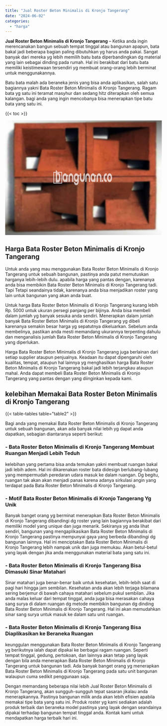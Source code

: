 ```yaml
---
title: "Jual Roster Beton Minimalis di Kronjo Tangerang"
date: "2024-06-02"
categories: 
  - "harga"
---
```


**Jual Roster Beton Minimalis di Kronjo Tangerang** – Ketika anda ingin merencanakan bangun sebuah tempat tinggal atau bangunan apapun, bata bakal jadi beberapa bagian paling dibutuhkan yg harus anda pakai. Sangat banyak dari mereka yg lebih memilih batu bata diperbandingkan dg material yang lain sebagai dinding pada rumah. Hal ini berakibat dari batu bata memiliki keistimewaan tersendiri yg membuat orang-orang lebih berminat untuk menggunakannya.

Batu bata malah ada beraneka jenis yang bisa anda aplikasikan, salah satu bagiannya yakni Bata Roster Beton Minimalis di Kronjo Tangerang. Ragam bata yg satu ini teramat masyhur dan sedang hitz diterapkan oleh semua kalangan. bagi anda yang ingin mencobanya bisa menerapkan tipe batu bata yang satu ini.

{{< toc >}}

![Jual Roster Beton Minimalis di Kronjo Tangerang](/images/bata-roster-minimalis-14.png)

## Harga Bata Roster Beton Minimalis di Kronjo Tangerang

Untuk anda yang mau menggunakan Bata Roster Beton Minimalis di Kronjo Tangerang untuk sebuah bangunan, pastinya anda patut memutuskan harganya lebih-lebih dulu. apabila harga yang pantas dengan, karenanya anda bisa membikin Bata Roster Beton Minimalis di Kronjo Tangerang tadi. Tapi Tetapi seandainya tidak, karenanya anda bisa menjadikan roster yang lain untuk bangunan yang akan anda buat.

Untuk harga Bata Roster Beton Minimalis di Kronjo Tangerang kurang lebih Rp. 5000 untuk ukuran persegi panjang per bijinya. Anda bisa membeli dalam jumlah yg banyak sesuka anda sendiri. Menerapkan dalam jumlah banyak Bata Roster Beton Minimalis di Kronjo Tangerang yg dibeli karenanya semakin besar harga yg sepatutnya dikeluarkan. Sebelum anda membelinya, pastikan anda mesti memandang ukurannya terpenting dahulu dan menganalisis jumlah Bata Roster Beton Minimalis di Kronjo Tangerang yang diperlukan.

Harga Bata Roster Beton Minimalis di Kronjo Tangerang juga berlainan dari setiap supplier ataupun penjualnya. Keadaan itu dapat dipengaruhi oleh kualitas, tempat, ataupun hal lainnya yg menghasilkan harga Bata Roster Beton Minimalis di Kronjo Tangerang bakal jadi lebih terjangkau ataupun mahal. Anda dapat membeli Bata Roster Beton Minimalis di Kronjo Tangerang yang pantas dengan yang diinginkan kepada kami.

## kelebihan Memakai Bata Roster Beton Minimalis di Kronjo Tangerang

{{< table-tables table="table2" >}}

Bagi anda yang memakai Bata Roster Beton Minimalis di Kronjo Tangerang untuk sebuah bangunan, akan ada banyak nilai lebih yg dapat anda dapatkan, sebagian diantaranya seperti berikut:

### \- Bata Roster Beton Minimalis di Kronjo Tangerang Membuat Ruangan Menjadi Lebih Teduh

kelebihan yang pertama bisa anda temukan yakni membuat ruangan bakal jadi lebih adem. Hal ini dikarenakan roster bata didesign berlubang-lubang yang mempermudah peredaran udara masuk ke dalam ruangan. Dg begitu, ruangan tak akan akan menjadi panas karena adanya sirkulasi angin yang terdapat pada Bata Roster Beton Minimalis di Kronjo Tangerang.

### \- Motif Bata Roster Beton Minimalis di Kronjo Tangerang Yg Unik

Banyak banget orang yg berminat menerapkan Bata Roster Beton Minimalis di Kronjo Tangerang dibandingi dg roster yang lain bagiannya berakibat dari memiliki model yang unique dan juga menarik. Sekiranya yg anda lihat sendiri, bangunan yang mengaplikasikan Bata Roster Beton Minimalis di Kronjo Tangerang pastinya mempunyai gaya yang berbeda dibandingi dg bangunan lainnya. Hal ini menciptakan Bata Roster Beton Minimalis di Kronjo Tangerang lebih nampak unik dan juga memukau. Akan betul-betul yang layak dengan jika anda menggunakan material bata yang satu ini.

### \- Bata Roster Beton Minimalis di Kronjo Tangerang Bisa Dimasuki Sinar Matahari

Sinar matahari juga benar-benar baik untuk kesehatan, lebih-lebih saat di pagi hari hingga jam sembilan. Kesehatan anda akan lebih terjaga bilamana sering berjemur di bawah cahaya matahari sebelum pukul sembilan. Jika anda malas keluar dari tempat tinggal, anda juga bisa merasakan cahaya sang surya di dalam ruangan dg metode membikin bangunan dg dinding Bata Roster Beton Minimalis di Kronjo Tangerang. Hal ini akan memudahkan sinar sang surya untuk masuk ke dalam satu unit ruangan.

### \- Bata Roster Beton Minimalis di Kronjo Tangerang Bisa Diaplikasikan ke Beraneka Ruangan

keunggulan menggunakan Bata Roster Beton Minimalis di Kronjo Tangerang yg berikutnya ialah dapat dipakai ke berbagai ragam ruangan. Seperti tempat tinggal, gedung, pertokoan, dan lainnya akan tetap yang layak dengan bila anda menerapkan Bata Roster Beton Minimalis di Kronjo Tangerang untuk bangunan tadi. Ada banyak banget orang yg menerapkan Bata Roster Beton Minimalis di Kronjo Tangerang pada satu unit bangunan walaupun cuma sedikit penggunaan saja.

Dengan memandang beberapa nilai lebih Jual Roster Beton Minimalis di Kronjo Tangerang, akan sungguh-sungguh tepat sasaran jikalau anda menerapkannya. Pastinya bangunan milik anda akan lebih efisien apabila memakai tipe bata yang satu ini. Produk roster yg kami sediakan adalah produk terbaik dan beraneka model pastinya yang layak dengan seandainya dipakai terhadap bangunan tempat tinggal anda. Kontak kami untuk mendapatkan harga terbaik hari ini.

